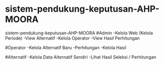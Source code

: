 # sistem-pendukung-keputusan-AHP-MOORA
sistem-pendukung-keputusan-AHP-MOORA
#Admin
-Kelola Web (Kelola Periode)
-View Alternatif
-Kelola Operator
-View Hasil Perhitungan

#Operator
-Kelola Alternatif Baru
-Perhitungan
-Kelola Hasil

#Alternatif
-Kelola Data Alternatif Sendiri
-Lihat Hasil Seleksi / Perhitungan
